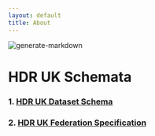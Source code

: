 ```yaml
---
layout: default
title: About
---
```


![generate-markdown](https://github.com/HDRUK/schemata/workflows/generate-markdown/badge.svg)

# HDR UK Schemata


### 1. [HDR UK Dataset Schema](/docs/hdrschema/dataset.md)




### 2. [HDR UK Federation Specification](/docs/federation/HDRFederation.md)
